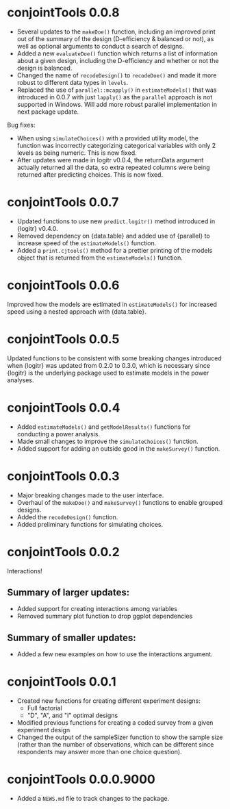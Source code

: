 # conjointTools 0.0.8

- Several updates to the `makeDoe()` function, including an improved print out of the summary of the design (D-efficiency & balanced or not), as well as optional arguments to conduct a search of designs.
- Added a new `evaluateDoe()` function which returns a list of information about a given design, including the D-efficiency and whether or not the design is balanced.
- Changed the name of `recodeDesign()` to `recodeDoe()` and made it more robust to different data types in `levels`.
- Replaced the use of `parallel::mcapply()` in `estimateModels()` that was introduced in 0.0.7 with just `lapply()` as the `parallel` approach is not supported in Windows. Will add more robust parallel implementation in next package update.

Bug fixes:

- When using `simulateChoices()` with a provided utility model, the function was incorrectly categorizing categorical variables with only 2 levels as being numeric. This is now fixed.
- After updates were made in logitr v0.0.4, the returnData argument actually returned all the data, so extra repeated columns were being returned after predicting choices. This is now fixed.

# conjointTools 0.0.7

- Updated functions to use new `predict.logitr()` method introduced in {logitr} v0.4.0. 
- Removed dependency on {data.table} and added use of {parallel} to increase speed of the `estimateModels()` function.
- Added a `print.cjtools()` method for a prettier printing of the models object that is returned from the `estimateModels()` function.

# conjointTools 0.0.6

Improved how the models are estimated in `estimateModels()` for increased speed using a nested approach with {data.table}.

# conjointTools 0.0.5

Updated functions to be consistent with some breaking changes introduced when {logitr} was updated from 0.2.0 to 0.3.0, which is necessary since {logitr} is the underlying package used to estimate models in the power analyses.

# conjointTools 0.0.4

- Added `estimateModels()` and `getModelResults()` functions for conducting a power analysis.
- Made small changes to improve the `simulateChoices()` function.
- Added support for adding an outside good in the `makeSurvey()` function.

# conjointTools 0.0.3

- Major breaking changes made to the user interface.
- Overhaul of the `makeDoe()` and `makeSurvey()` functions to enable grouped designs.
- Added the `recodeDesign()` function.
- Added preliminary functions for simulating choices.

# conjointTools 0.0.2

Interactions!

## Summary of larger updates:

- Added support for creating interactions among variables
- Removed summary plot function to drop ggplot dependencies

## Summary of smaller updates:

- Added a few new examples on how to use the interactions argument.

# conjointTools 0.0.1

- Created new functions for creating different experiment designs:
    - Full factorial
    - "D", "A", and "I" optimal designs
- Modified previous functions for creating a coded survey from a given experiment design
- Changed the output of the sampleSizer function to show the sample size (rather than the number of observations, which can be different since respondents may answer more than one choice question).

# conjointTools 0.0.0.9000

- Added a `NEWS.md` file to track changes to the package.
